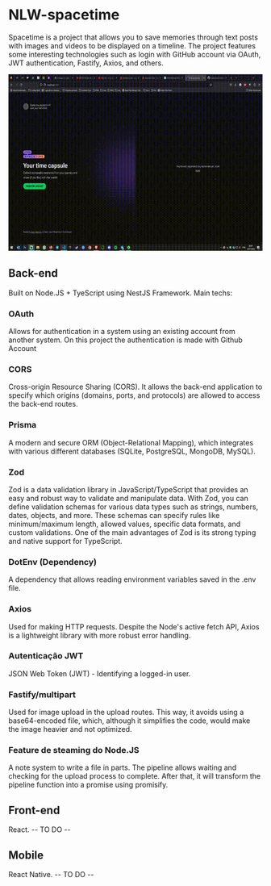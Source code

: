 # NLW-spacetime

Spacetime is a project that allows you to save memories through text posts with images and videos to be displayed on a timeline. The project features some interesting technologies such as login with GitHub account via OAuth, JWT authentication, Fastify, Axios, and others.

<img src="https://github.com/alantsx/NLW-spacetime/blob/master/readme-assets/showcase.gif?raw=true" alt="showcase gif" style="height: 350px;"/>

## Back-end
Built on Node.JS + TyeScript using NestJS Framework. Main techs:

### OAuth
Allows for authentication in a system using an existing account from another system. On this project the authentication is made with Github Account
### CORS

Cross-origin Resource Sharing (CORS). It allows the back-end application to specify which origins (domains, ports, and protocols) are allowed to access the back-end routes.

### Prisma

A modern and secure ORM (Object-Relational Mapping), which integrates with various different databases (SQLite, PostgreSQL, MongoDB, MySQL).

### Zod

Zod is a data validation library in JavaScript/TypeScript that provides an easy and robust way to validate and manipulate data. With Zod, you can define validation schemas for various data types such as strings, numbers, dates, objects, and more. These schemas can specify rules like minimum/maximum length, allowed values, specific data formats, and custom validations. One of the main advantages of Zod is its strong typing and native support for TypeScript.
### DotEnv (Dependency)

A dependency that allows reading environment variables saved in the .env file.

### Axios

Used for making HTTP requests. Despite the Node's active fetch API, Axios is a lightweight library with more robust error handling.

### Autenticação JWT

JSON Web Token (JWT) - Identifying a logged-in user.

### Fastify/multipart

Used for image upload in the upload routes. This way, it avoids using a base64-encoded file, which, although it simplifies the code, would make the image heavier and not optimized.

### Feature de steaming do Node.JS

A note system to write a file in parts. The pipeline allows waiting and checking for the upload process to complete. After that, it will transform the pipeline function into a promise using promisify.

## Front-end

React. -- TO DO --

## Mobile

React Native. -- TO DO --